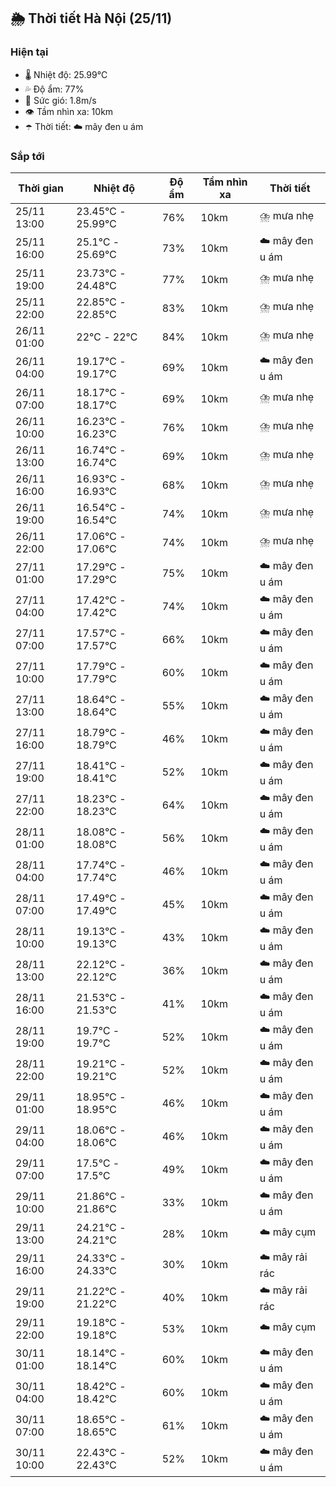 ## 🌦️ Thời tiết Hà Nội (25/11)

### Hiện tại

- 🌡️ Nhiệt độ: 25.99℃
- 💦 Độ ẩm: 77%
- 💨 Sức gió: 1.8m/s
- 👁️ Tầm nhìn xa: 10km
- ☂️ Thời tiết: ☁️ mây đen u ám

### Sắp tới

| Thời gian | Nhiệt độ | Độ ẩm | Tầm nhìn xa | Thời tiết |
| --- | --- | --- | --- | --- |
| 25/11 13:00 | 23.45℃ - 25.99℃ | 76% | 10km | ⛈️ mưa nhẹ |
| 25/11 16:00 | 25.1℃ - 25.69℃ | 73% | 10km | ☁️ mây đen u ám |
| 25/11 19:00 | 23.73℃ - 24.48℃ | 77% | 10km | ⛈️ mưa nhẹ |
| 25/11 22:00 | 22.85℃ - 22.85℃ | 83% | 10km | ⛈️ mưa nhẹ |
| 26/11 01:00 | 22℃ - 22℃ | 84% | 10km | ⛈️ mưa nhẹ |
| 26/11 04:00 | 19.17℃ - 19.17℃ | 69% | 10km | ☁️ mây đen u ám |
| 26/11 07:00 | 18.17℃ - 18.17℃ | 69% | 10km | ⛈️ mưa nhẹ |
| 26/11 10:00 | 16.23℃ - 16.23℃ | 76% | 10km | ⛈️ mưa nhẹ |
| 26/11 13:00 | 16.74℃ - 16.74℃ | 69% | 10km | ⛈️ mưa nhẹ |
| 26/11 16:00 | 16.93℃ - 16.93℃ | 68% | 10km | ⛈️ mưa nhẹ |
| 26/11 19:00 | 16.54℃ - 16.54℃ | 74% | 10km | ⛈️ mưa nhẹ |
| 26/11 22:00 | 17.06℃ - 17.06℃ | 74% | 10km | ⛈️ mưa nhẹ |
| 27/11 01:00 | 17.29℃ - 17.29℃ | 75% | 10km | ☁️ mây đen u ám |
| 27/11 04:00 | 17.42℃ - 17.42℃ | 74% | 10km | ☁️ mây đen u ám |
| 27/11 07:00 | 17.57℃ - 17.57℃ | 66% | 10km | ☁️ mây đen u ám |
| 27/11 10:00 | 17.79℃ - 17.79℃ | 60% | 10km | ☁️ mây đen u ám |
| 27/11 13:00 | 18.64℃ - 18.64℃ | 55% | 10km | ☁️ mây đen u ám |
| 27/11 16:00 | 18.79℃ - 18.79℃ | 46% | 10km | ☁️ mây đen u ám |
| 27/11 19:00 | 18.41℃ - 18.41℃ | 52% | 10km | ☁️ mây đen u ám |
| 27/11 22:00 | 18.23℃ - 18.23℃ | 64% | 10km | ☁️ mây đen u ám |
| 28/11 01:00 | 18.08℃ - 18.08℃ | 56% | 10km | ☁️ mây đen u ám |
| 28/11 04:00 | 17.74℃ - 17.74℃ | 46% | 10km | ☁️ mây đen u ám |
| 28/11 07:00 | 17.49℃ - 17.49℃ | 45% | 10km | ☁️ mây đen u ám |
| 28/11 10:00 | 19.13℃ - 19.13℃ | 43% | 10km | ☁️ mây đen u ám |
| 28/11 13:00 | 22.12℃ - 22.12℃ | 36% | 10km | ☁️ mây đen u ám |
| 28/11 16:00 | 21.53℃ - 21.53℃ | 41% | 10km | ☁️ mây đen u ám |
| 28/11 19:00 | 19.7℃ - 19.7℃ | 52% | 10km | ☁️ mây đen u ám |
| 28/11 22:00 | 19.21℃ - 19.21℃ | 52% | 10km | ☁️ mây đen u ám |
| 29/11 01:00 | 18.95℃ - 18.95℃ | 46% | 10km | ☁️ mây đen u ám |
| 29/11 04:00 | 18.06℃ - 18.06℃ | 46% | 10km | ☁️ mây đen u ám |
| 29/11 07:00 | 17.5℃ - 17.5℃ | 49% | 10km | ☁️ mây đen u ám |
| 29/11 10:00 | 21.86℃ - 21.86℃ | 33% | 10km | ☁️ mây đen u ám |
| 29/11 13:00 | 24.21℃ - 24.21℃ | 28% | 10km | ☁️ mây cụm |
| 29/11 16:00 | 24.33℃ - 24.33℃ | 30% | 10km | ☁️ mây rải rác |
| 29/11 19:00 | 21.22℃ - 21.22℃ | 40% | 10km | ☁️ mây rải rác |
| 29/11 22:00 | 19.18℃ - 19.18℃ | 53% | 10km | ☁️ mây cụm |
| 30/11 01:00 | 18.14℃ - 18.14℃ | 60% | 10km | ☁️ mây đen u ám |
| 30/11 04:00 | 18.42℃ - 18.42℃ | 60% | 10km | ☁️ mây đen u ám |
| 30/11 07:00 | 18.65℃ - 18.65℃ | 61% | 10km | ☁️ mây đen u ám |
| 30/11 10:00 | 22.43℃ - 22.43℃ | 52% | 10km | ☁️ mây đen u ám |
